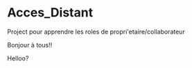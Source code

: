 # Acces_Distant
Project pour apprendre les roles de propri'etaire/collaborateur

Bonjour à tous!!

Helloo?
